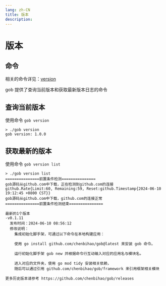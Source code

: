 ```yaml
---
lang: zh-CN
title: 版本
description: 
---
```

# 版本

## 命令

相关的命令详见：[version](../command/version)

gob 提供了查询当前版本和获取最新版本日志的命令

## 查询当前版本

使用命令 `gob version`

```
> ./gob version
gob version: 1.0.0
```

## 获取最新的版本

使用命令 `gob version list`

```
> ./gob version list       
===============前置条件检测===============
gob源码从github.com中下载，正在检测到github.com的连接
github.Rate{Limit:60, Remaining:59, Reset:github.Timestamp{2024-06-10 19:12:45 +0800 CST}}
gob源码从github.com中下载，github.com的连接正常
===============前置条件检测结束===============

最新的1个版本
-v0.1.11
  发布时间：2024-06-10 08:56:12
  修改说明：
    集成初始化脚手架，可通过以下命令在本地构建应用：

    使用 go install github.com/chenbihao/gob@latest 来安装 gob 命令。

    运行初始化脚手架 gob new 并根据命令行互动输入对应的应用名与模块名。

    进入对应的文件夹，使用 go mod tidy 安装相关依赖，
    随后可以通过引用 github.com/chenbihao/gob/framework 来引用框架相关模块

更多历史版本请参考 https://github.com/chenbihao/gob/releases

```
